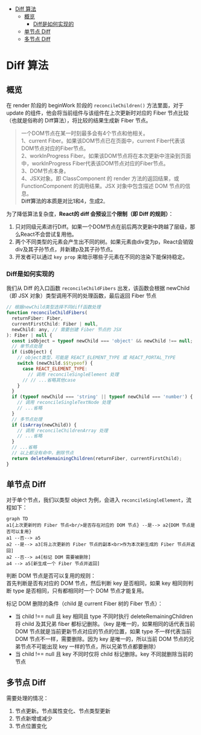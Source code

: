 - [Diff 算法](#diff-算法)
  - [概览](#概览)
    - [Diff是如何实现的](#diff是如何实现的)
  - [单节点 Diff](#单节点-diff)
  - [多节点 Diff](#多节点-diff)


# Diff 算法
## 概览
在 render 阶段的 beginWork 阶段的 `reconcileChildren()` 方法里面，对于update 的组件，他会将当前组件与该组件在上次更新时对应的 Fiber 节点比较（也就是俗称的 Diff算法），将比较的结果生成新 Fiber 节点。

> 一个DOM节点在某一时刻最多会有4个节点和他相关。  
> 1、current Fiber。如果该DOM节点已在页面中，current Fiber代表该DOM节点对应的Fiber节点。  
> 2、workInProgress Fiber。如果该DOM节点将在本次更新中渲染到页面中，workInProgress Fiber代表该DOM节点对应的Fiber节点。  
> 3、DOM节点本身。  
> 4、JSX对象。即 ClassComponent 的 render 方法的返回结果，或 FunctionComponent 的调用结果。JSX 对象中包含描述 DOM 节点的信息。  
> **Diff算法的本质是对比1和4，生成2**。

为了降低算法复杂度，**React的 diff 会预设三个限制（即 Diff 的规则）**：
1. 只对同级元素进行Diff。如果一个DOM节点在前后两次更新中跨越了层级，那么React不会尝试复用他。
2. 两个不同类型的元素会产生出不同的树。如果元素由div变为p，React会销毁div及其子孙节点，并新建p及其子孙节点。
3. 开发者可以通过 `key prop` 来暗示哪些子元素在不同的渲染下能保持稳定。

### Diff是如何实现的
我们从 Diff 的入口函数 `reconcileChildFibers` 出发，该函数会根据 newChild （即 JSX 对象）类型调用不同的处理函数，最后返回 Fiber 节点

``` js
// 根据newChild类型选择不同diff函数处理
function reconcileChildFibers(
  returnFiber: Fiber,
  currentFirstChild: Fiber | null,
  newChild: any, // 需要创建 Fiber 节点的 JSX
): Fiber | null {
  const isObject = typeof newChild === 'object' && newChild !== null;
  // 单节点处理
  if (isObject) {
    // object类型，可能是 REACT_ELEMENT_TYPE 或 REACT_PORTAL_TYPE
    switch (newChild.$$typeof) {
      case REACT_ELEMENT_TYPE:
        // 调用 reconcileSingleElement 处理
      // // ...省略其他case
    }
  }
  if (typeof newChild === 'string' || typeof newChild === 'number') {
    // 调用 reconcileSingleTextNode 处理
    // ...省略
  }
  // 多节点处理
  if (isArray(newChild)) {
    // 调用 reconcileChildrenArray 处理
    // ...省略
  }
  // ...省略
  // 以上都没有命中，删除节点
  return deleteRemainingChildren(returnFiber, currentFirstChild);
}
```
## 单节点 Diff
对于单个节点，我们以类型 object 为例，会进入 `reconcileSingleElement`，流程如下： 

```mermaid
graph TD
a1{上次更新时的 Fiber 节点<br/>是否存在对应的 DOM 节点} --是--> a2{DOM 节点是否可以复用}
a1 --否--> a5
a2 --是--> a3[将上次更新的 Fiber 节点的副本<br>作为本次新生成的 Fiber 节点并返回]
a2 --否--> a4[标记 DOM 需要被删除]
a4 --> a5[新生成一个 Fiber 节点并返回]
```

判断 DOM 节点是否可以复用的规则：  
首先判断是否有对应的 DOM 节点，然后判断 key 是否相同，如果 key 相同则判断 type 是否相同，只有都相同时一个 DOM 节点才能复用。

标记 DOM 删除的条件（child 是 current Fiber 树的 Fiber 节点）：
* 当 child !== null 且 key 相同且 type 不同时执行 deleteRemainingChildren 将 child 及其兄弟 fiber 都标记删除。（key 是唯一的，如果相同的话代表当前 DOM 节点就是当前更新节点对应的节点的位置，如果 type 不一样代表当前 DOM 节点不一样，需要删除。因为 key 是唯一的，所以当前 DOM 节点的兄弟节点不可能出现 key 一样的节点，所以兄弟节点都要删除）
* 当 child !== null 且 key 不同时仅将 child 标记删除。key 不同就删除当前的节点

## 多节点 Diff
需要处理的情况：
1. 节点更新。节点属性变化、节点类型更新
2. 节点新增或减少
3. 节点位置变化